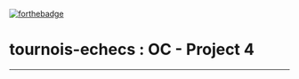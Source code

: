 [![forthebadge](https://forthebadge.com/images/badges/made-with-python.svg)](https://forthebadge.com)
# tournois-echecs : OC - Project 4
---
